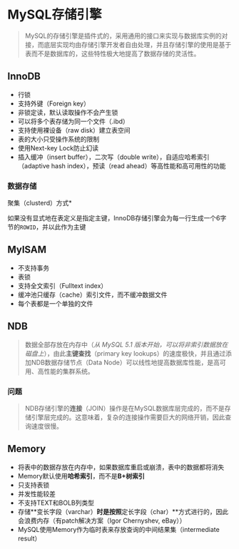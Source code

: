 # MySQL存储引擎

> MySQL的存储引擎是插件式的，采用通用的接口来实现与数据库实例的对接，而底层实现均由存储引擎开发者自由处理，并且存储引擎的使用是基于表而不是数据库的，这些特性极大地提高了数据存储的灵活性。

## InnoDB

- 行锁
- 支持外键（Foreign key）
- 非锁定读，默认读取操作不会产生锁
- 可以将多个表存储为同一个文件（.ibd）
- 支持使用裸设备（raw disk）建立表空间
- 表的大小只受操作系统的限制
- 使用Next-key Lock防止幻读
- 插入缓冲（insert buffer），二次写（double write），自适应哈希索引（adaptive hash index），预读（read ahead）等高性能和高可用性的功能

### 数据存储

聚集（clusterd）方式\*

如果没有显式地在表定义是指定主键，InnoDB存储引擎会为每一行生成一个6字节的`ROWID`，并以此作为主键

## MyISAM

- 不支持事务
- 表锁
- 支持全文索引（Fulltext index）
- 缓冲池只缓存（cache）索引文件，而不缓冲数据文件
- 每个表都是一个单独的文件

## NDB

> 数据全部存放在内存中（*从 MySQL 5.1 版本开始，可以将非索引数据放在磁盘上*），由此**主键查找**（primary key lookups）的速度极快，并且通过添加NDB数据存储节点（Data Node）可以线性地提高数据库性能，是高可用、高性能的集群系统。

### 问题

> NDB存储引擎的**连接**（JOIN）操作是在MySQL数据库层完成的，而不是存储引擎层完成的。这意味着，复杂的连接操作需要巨大的网络开销，因此查询速度很慢。


## Memory

- 将表中的数据存放在内存中，如果数据库重启或崩溃，表中的数据都将消失
- Memory默认使用**哈希索引**，而不是**B+树索引**
- 只支持表锁
- 并发性能较差
- 不支持TEXT和BOLB列类型
- 存储**变长字段（varchar）**时是按照**定长字段（char）**方式进行的，因此会浪费内存（有patch解决方案（Igor Chernyshev, eBay））
- MySQL使用Memory作为临时表来存放查询的中间结果集（intermediate result）
